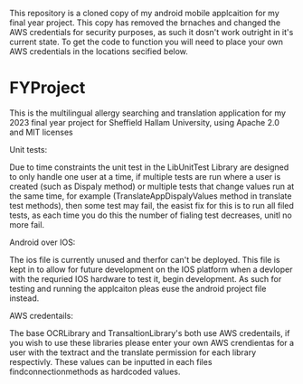 This repository is a cloned copy of my android mobile applcaition for my final year project. This copy has removed the brnaches and changed the AWS credentials for security purposes, as such it dosn't work outright in it's current state. To get the code to function you will need to place your own AWS credentials in the locations secified below.

# FYProject
This is the multilingual allergy searching and translation application for my 2023 final year project for Sheffield Hallam University, using Apache 2.0 and MIT licenses

Unit tests:

Due to time constraints the unit test in the LibUnitTest Library are designed to only handle one user at a time, if multiple tests are run where a user is created (such as Dispaly method) or multiple tests that change values run at the same time, for example (TranslateAppDispalyValues method in translate test methods), then some test may fail, the easist fix for this is to run all filed tests, as each time you do this the number of fialing test decreases, unitl no more fail.

Android over IOS:

The ios file is currently unused and therfor can't be deployed. This file is kept in to allow for future development on the IOS platform when a devloper with the requried IOS hardware to test it, begin development. As such for testing and running the applcaiton pleas euse the android project file instead.

AWS credentails:

The base OCRLibrary and TransaltionLibrary's both use AWS credentails, if you wish to use these libraries please enter your own AWS crendientas for a user with the textract and the translate permission for each library respectivly. These values can be inputted in each files findconnectionmethods as hardcoded values.
